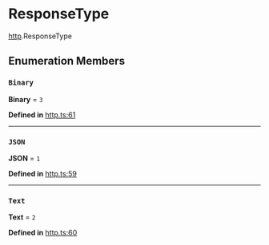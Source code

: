 # ResponseType

[http](../modules/http.md).ResponseType

## Enumeration Members

### `Binary`

 **Binary** = ``3``

**Defined in** [http.ts:61](https://github.com/tauri-apps/tauri/blob/e29997c5/tooling/api/src/http.ts#L61)

___

### `JSON`

 **JSON** = ``1``

**Defined in** [http.ts:59](https://github.com/tauri-apps/tauri/blob/e29997c5/tooling/api/src/http.ts#L59)

___

### `Text`

 **Text** = ``2``

**Defined in** [http.ts:60](https://github.com/tauri-apps/tauri/blob/e29997c5/tooling/api/src/http.ts#L60)
